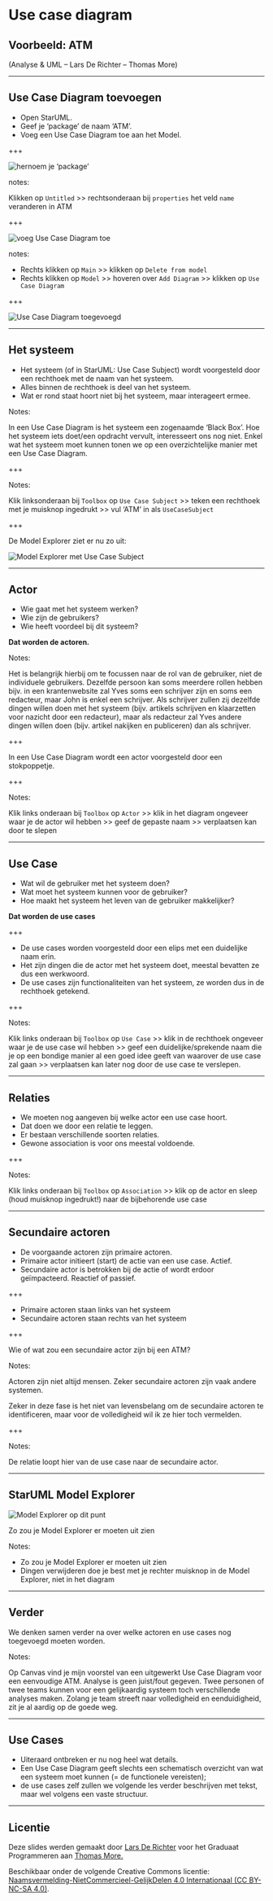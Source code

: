 # Use case diagram

## Voorbeeld: ATM

(Analyse & UML – Lars De Richter – Thomas More)

---

## Use Case Diagram toevoegen

- Open StarUML. <!-- .element class="fragment" -->
- Geef je ‘package’ de naam ‘ATM’. <!-- .element class="fragment" -->
- Voeg een Use Case Diagram toe aan het Model. <!-- .element class="fragment" -->

+++

![hernoem je ‘package’](images/use-case-diagram-01.png)

notes:

Klikken op `Untitled` >> rechtsonderaan bij `properties` het veld `name` veranderen in ATM

+++

![voeg Use Case Diagram toe](images/use-case-diagram-02.png)

notes:

- Rechts klikken op `Main` >> klikken op `Delete from model`
- Rechts klikken op `Model` >> hoveren over `Add Diagram` >> klikken op `Use Case Diagram`

+++

![Use Case Diagram toegevoegd](images/use-case-diagram-03.png)

---

## Het systeem

- Het systeem (of in StarUML: Use Case Subject) wordt voorgesteld door een rechthoek met de naam van het systeem. <!-- .element class="fragment" -->
- Alles binnen de rechthoek is deel van het systeem. <!-- .element class="fragment" -->
- Wat er rond staat hoort niet bij het systeem, maar interageert ermee. <!-- .element class="fragment" -->

Notes:

In een Use Case Diagram is het systeem een zogenaamde ‘Black Box’. Hoe het systeem iets doet/een opdracht vervult, interesseert ons nog niet. Enkel wat het systeem moet kunnen tonen we op een overzichtelijke manier met een Use Case Diagram.

+++

<!-- .slide: data-background-image="images/use-case-diagram-04.png" data-background-size="contain" -->

Notes:

Klik linksonderaan bij `Toolbox` op `Use Case Subject` >> teken een rechthoek met je muisknop ingedrukt >> vul ‘ATM’ in als `UseCaseSubject`

+++

De Model Explorer ziet er nu zo uit:

![Model Explorer met Use Case Subject](images/use-case-diagram-05.png)

---

## Actor

- Wie gaat met het systeem werken? <!-- .element class="fragment" -->
- Wie zijn de gebruikers? <!-- .element class="fragment" -->
- Wie heeft voordeel bij dit systeem? <!-- .element class="fragment" -->

**Dat worden de actoren.** <!-- .element: class="fragment" -->

Notes:

Het is belangrijk hierbij om te focussen naar de rol van de gebruiker, niet de individuele gebruikers. Dezelfde persoon kan soms meerdere rollen hebben bijv. in een krantenwebsite zal Yves soms een schrijver zijn en soms een redacteur, maar John is enkel een schrijver. Als schrijver zullen zij dezelfde dingen willen doen met het systeem (bijv. artikels schrijven en klaarzetten voor nazicht door een redacteur), maar als redacteur zal Yves andere dingen willen doen (bijv. artikel nakijken en publiceren) dan als schrijver.

+++

In een Use Case Diagram wordt een actor voorgesteld door een stokpoppetje.

+++

<!-- .slide: data-background-image="images/use-case-diagram-06.png" data-background-size="contain" -->

Notes:

Klik links onderaan bij `Toolbox` op `Actor` >> klik in het diagram ongeveer waar je de actor wil hebben >> geef de gepaste naam >> verplaatsen kan door te slepen

---

## Use Case

- Wat wil de gebruiker met het systeem doen? <!-- .element class="fragment" -->
- Wat moet het systeem kunnen voor de gebruiker? <!-- .element class="fragment" -->
- Hoe maakt het systeem het leven van de gebruiker makkelijker? <!-- .element class="fragment" -->

**Dat worden de use cases** <!-- .element class="fragment" -->

+++

- De use cases worden voorgesteld door een elips met een duidelijke naam erin. <!-- .element class="fragment" -->
- Het zijn dingen die de actor met het systeem doet, meestal bevatten ze dus een werkwoord. <!-- .element class="fragment" -->
- De use cases zijn functionaliteiten van het systeem, ze worden dus in de rechthoek getekend. <!-- .element class="fragment" -->

+++

<!-- .slide: data-background-image="images/use-case-diagram-07.png" data-background-size="contain" -->

Notes:

Klik links onderaan bij `Toolbox` op `Use Case` >> klik in de rechthoek ongeveer waar je de use case wil hebben >> geef een duidelijke/sprekende naam die je op een bondige manier al een goed idee geeft van waarover de use case zal gaan >> verplaatsen kan later nog door de use case te verslepen.

---

## Relaties

- We moeten nog aangeven bij welke actor een use case hoort. <!-- .element class="fragment" -->
- Dat doen we door een relatie te leggen. <!-- .element class="fragment" -->
- Er bestaan verschillende soorten relaties. <!-- .element class="fragment" -->
- Gewone association is voor ons meestal voldoende. <!-- .element class="fragment" -->

+++

<!-- .slide: data-background-image="images/use-case-diagram-08.png" data-background-size="contain" -->

Notes:

Klik links onderaan bij `Toolbox` op `Association` >> klik op de actor en sleep (houd muisknop ingedrukt!) naar de bijbehorende use case

---

## Secundaire actoren

- De voorgaande actoren zijn primaire actoren. <!-- .element class="fragment" -->
- Primaire actor initieert (start) de actie van een use case. Actief. <!-- .element class="fragment" -->
- Secundaire actor is betrokken bij de actie of wordt erdoor geïmpacteerd. Reactief of passief. <!-- .element class="fragment" -->

+++

- Primaire actoren staan links van het systeem
- Secundaire actoren staan rechts van het systeem

+++

Wie of wat zou een secundaire actor zijn bij een ATM?

Notes:

Actoren zijn niet altijd mensen. Zeker secundaire actoren zijn vaak andere systemen.

Zeker in deze fase is het niet van levensbelang om de secundaire actoren te identificeren, maar voor de volledigheid wil ik ze hier toch vermelden.

+++

<!-- .slide: data-background-image="images/use-case-diagram-09.png" data-background-size="contain" -->

Notes:

De relatie loopt hier van de use case naar de secundaire actor.

---

## StarUML Model Explorer

![Model Explorer op dit punt](images/use-case-diagram-10.png)

Zo zou je Model Explorer er moeten uit zien

Notes:

- Zo zou je Model Explorer er moeten uit zien
- Dingen verwijderen doe je best met je rechter muisknop in de Model Explorer, niet in het diagram

---

## Verder

We denken samen verder na over welke actoren en use cases nog toegevoegd moeten worden. <!-- .element class="fragment" -->

Notes:

Op Canvas vind je mijn voorstel van een uitgewerkt Use Case Diagram voor een eenvoudige ATM. Analyse is geen juist/fout gegeven. Twee personen of twee teams kunnen voor een gelijkaardig systeem toch verschillende analyses maken. Zolang je team streeft naar volledigheid en eenduidigheid, zit je al aardig op de goede weg.

---

## Use Cases

- Uiteraard ontbreken er nu nog heel wat details. <!-- .element class="fragment" -->
- Een Use Case Diagram geeft slechts een schematisch overzicht van wat een systeem moet kunnen (= de functionele vereisten); <!-- .element class="fragment" -->
- de use cases zelf zullen we volgende les verder beschrijven met tekst, maar wel volgens een vaste structuur. <!-- .element class="fragment" -->

---

## Licentie

Deze slides werden gemaakt door [Lars De Richter](mailto:lars.derichter@thomasmore.be) voor het Graduaat Programmeren aan [Thomas More.](http://thomasmore.be)

Beschikbaar onder de volgende Creative Commons licentie: [Naamsvermelding-NietCommercieel-GelijkDelen 4.0 Internationaal (CC BY-NC-SA 4.0)](https://creativecommons.org/licenses/by-nc-sa/4.0/deed.nl).
